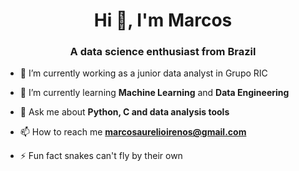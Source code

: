 <h1 align="center">Hi 👋, I'm Marcos</h1>
<h3 align="center">A data science enthusiast from Brazil</h3>

- 🔭 I’m currently working as a junior data analyst in Grupo RIC 

- 🌱 I’m currently learning **Machine Learning** and **Data Engineering**

- 💬 Ask me about **Python, C and data analysis tools**

- 📫 How to reach me **marcosaurelioirenos@gmail.com**

- ⚡ Fun fact snakes can't fly by their own

